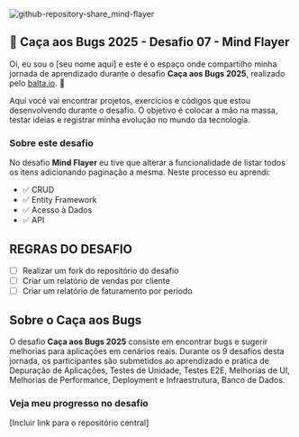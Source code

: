 ![github-repository-share_mind-flayer](https://github.com/user-attachments/assets/3e9bf6ea-73f3-4962-9a2f-f6d8072f3cba)

## 👻 Caça aos Bugs 2025 - Desafio 07 - Mind Flayer

Oi, eu sou o [seu nome aqui] e este é o espaço onde compartilho minha jornada de aprendizado durante o desafio **Caça aos Bugs 2025**, realizado pelo [balta.io](https://balta.io). 👻

Aqui você vai encontrar projetos, exercícios e códigos que estou desenvolvendo durante o desafio. O objetivo é colocar a mão na massa, testar ideias e registrar minha evolução no mundo da tecnologia.

### Sobre este desafio
No desafio **Mind Flayer** eu tive que alterar a funcionalidade de listar todos os itens adicionando paginação a mesma.
Neste processo eu aprendi:
* ✅ CRUD
* ✅ Entity Framework
* ✅ Acesso à Dados
* ✅ API

## REGRAS DO DESAFIO
- [ ] Realizar um fork do repositório do desafio
- [ ] Criar um relatório de vendas por cliente
- [ ] Criar um relatório de faturamento por período

## Sobre o Caça aos Bugs
O desafio **Caça aos Bugs 2025** consiste em encontrar bugs e sugerir melhorias para aplicações em cenários reais. Durante os 9 desafios desta jornada, os participantes são submetidos ao aprendizado e prática de Depuração de Aplicações, Testes de Unidade, Testes E2E, Melhorias de UI, Melhorias de Performance, Deployment e Infraestrutura,
Banco de Dados.

### Veja meu progresso no desafio
[Incluir link para o repositório central]
